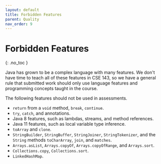 ```yaml
---
layout: default
title: Forbidden Features
parent: Quality
nav_order: 9
---
```


# Forbidden Features
{: .no_toc }

Java has grown to be a complex language with many features. We don't have time to teach all of these features in CSE 143, so we have a general rule that submitted work should only use language features and programming concepts taught in the course.

The following features should not be used in assessments.

- `return` from a `void` method, `break`, `continue`.
- `try`, `catch`, and annotations.
- Java 8 features, such as lambdas, streams, and method references.
- Java 11 features, such as local variable type inference.
- `toArray` and `clone`.
- `StringBuilder`, `StringBuffer`, `StringJoiner`, `StringTokenizer`, and the `String` methods `toCharArray`, `join`, and `matches`.
- `Arrays.asList`, `Arrays.copyOf`, `Arrays.copyOfRange`, and `Arrays.sort`.
- `Collections.copy`, `Collections.sort`.
- `LinkedHashMap`.
